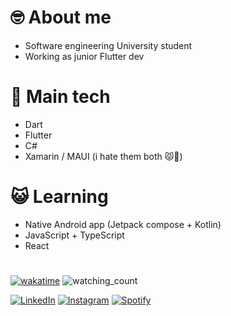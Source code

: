 # 🤓 About me
- Software engineering University student
- Working as junior Flutter dev
# 🤖 Main tech
- Dart
- Flutter
- C#
- Xamarin / MAUI (i hate them both 😾💢)
# 😺 Learning
- Native Android app (Jetpack compose + Kotlin)
- JavaScript + TypeScript
- React

#
[![wakatime](https://wakatime.com/badge/user/f9c48062-bdb8-4c16-9ba7-087dd06d5349.svg)](https://wakatime.com/@f9c48062-bdb8-4c16-9ba7-087dd06d5349)
<img src="https://komarev.com/ghpvc/?username=myhal777&color=brightgreen" alt="watching_count" />

<a href="https://www.linkedin.com/in/michal-mrkva-aa536b2a6/" target="_blank"><img src="https://img.shields.io/badge/LinkedIn-%230077B5.svg?&style=flat-square&logo=linkedin&logoColor=white" alt="LinkedIn"></a>
<a href="https://www.instagram.com/myhal._/" target="_blank"><img src="https://img.shields.io/badge/Instagram-%23E4405F.svg?&style=flat-square&logo=instagram&logoColor=white" alt="Instagram"></a>
<a href="https://open.spotify.com/user/217xrnxr6asz3gb3jm3dmmlaa?si=dc199e99b0934c09" target="_blank"><img src="https://img.shields.io/badge/Spotify-%231ED760.svg?&style=flat-square&logo=spotify&logoColor=white" alt="Spotify"></a>
